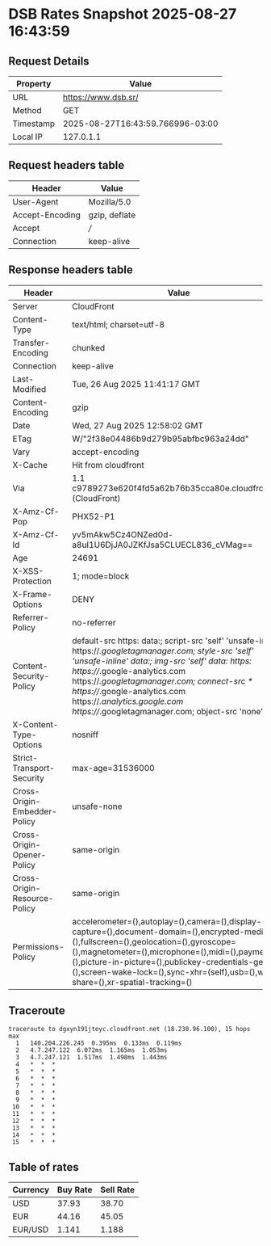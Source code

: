 # DSB Rates Snapshot 2025-08-27 16:43:59
## Request Details

| Property | Value |
|----------|-------|
| URL | https://www.dsb.sr/ |
| Method | GET |
| Timestamp | 2025-08-27T16:43:59.766996-03:00 |
| Local IP | 127.0.1.1 |
    
## Request headers table

| Header | Value |
|--------|-------|
| User-Agent | Mozilla/5.0 |
| Accept-Encoding | gzip, deflate |
| Accept | */* |
| Connection | keep-alive |

    
## Response headers table
| Header | Value |
|--------|-------|
| Server | CloudFront |
| Content-Type | text/html; charset=utf-8 |
| Transfer-Encoding | chunked |
| Connection | keep-alive |
| Last-Modified | Tue, 26 Aug 2025 11:41:17 GMT |
| Content-Encoding | gzip |
| Date | Wed, 27 Aug 2025 12:58:02 GMT |
| ETag | W/"2f38e04486b9d279b95abfbc963a24dd" |
| Vary | accept-encoding |
| X-Cache | Hit from cloudfront |
| Via | 1.1 c9789273e620f4fd5a62b76b35cca80e.cloudfront.net (CloudFront) |
| X-Amz-Cf-Pop | PHX52-P1 |
| X-Amz-Cf-Id | yv5mAkw5Cz4ONZed0d-a8uI1U6DjJA0JZKfJsa5CLUECL836_cVMag== |
| Age | 24691 |
| X-XSS-Protection | 1; mode=block |
| X-Frame-Options | DENY |
| Referrer-Policy | no-referrer |
| Content-Security-Policy | default-src https: data:; script-src 'self' 'unsafe-inline' https://*.googletagmanager.com; style-src 'self' 'unsafe-inline' data:; img-src 'self' data: https: https://*.google-analytics.com https://*.googletagmanager.com; connect-src * https://*.google-analytics.com https://*.analytics.google.com https://*.googletagmanager.com; object-src 'none' |
| X-Content-Type-Options | nosniff |
| Strict-Transport-Security | max-age=31536000 |
| Cross-Origin-Embedder-Policy | unsafe-none |
| Cross-Origin-Opener-Policy | same-origin |
| Cross-Origin-Resource-Policy | same-origin |
| Permissions-Policy | accelerometer=(),autoplay=(),camera=(),display-capture=(),document-domain=(),encrypted-media=(),fullscreen=(),geolocation=(),gyroscope=(),magnetometer=(),microphone=(),midi=(),payment=(),picture-in-picture=(),publickey-credentials-get=(),screen-wake-lock=(),sync-xhr=(self),usb=(),web-share=(),xr-spatial-tracking=() |

## Traceroute 

```
traceroute to dgxyn191jteyc.cloudfront.net (18.238.96.100), 15 hops max
  1   140.204.226.245  0.395ms  0.133ms  0.119ms 
  2   4.7.247.122  6.072ms  1.165ms  1.053ms 
  3   4.7.247.121  1.517ms  1.498ms  1.443ms 
  4   *  *  * 
  5   *  *  * 
  6   *  *  * 
  7   *  *  * 
  8   *  *  * 
  9   *  *  * 
 10   *  *  * 
 11   *  *  * 
 12   *  *  * 
 13   *  *  * 
 14   *  *  * 
 15   *  *  * 

```


## Table of rates

| Currency | Buy Rate | Sell Rate |
|----------|----------|-----------|
| USD | 37.93 | 38.70 |
| EUR | 44.16 | 45.05 |
| EUR/USD | 1.141 | 1.188 |
